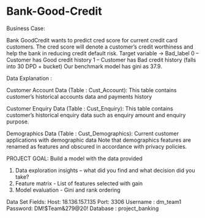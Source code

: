 # Bank-Good-Credit

Business Case:

Bank GoodCredit wants to predict cred score for current credit card
customers. The cred score will denote a customer’s credit worthiness
and help the bank in reducing credit default risk.
Target variable → Bad_label
0 – Customer has Good credit history
1 – Customer has Bad credit history (falls into 30 DPD + bucket)
Our benchmark model has gini as 37.9.

Data Explanation :

Customer Account Data (Table : Cust_Account):
This table contains customer’s historical accounts data and payments
history

Customer Enquiry Data (Table : Cust_Enquiry):
This table contains customer’s historical enquiry data such as enquiry
amount and enquiry purpose.

Demographics Data (Table : Cust_Demographics):
Current customer applications with demographic data
Note that demographics features are renamed as features and
obscured in accordance with privacy policies.

PROJECT GOAL:
Build a model with the data provided
1. Data exploration insights – what did you find and what decision
did you take?
2. Feature matrix - List of features selected with gain
3. Model evaluation - Gini and rank ordering

Data Set Fields:
Host: 18.136.157.135
Port: 3306
Username : dm_team1
Password: DM!$Team&279@20!
Database : project_banking
